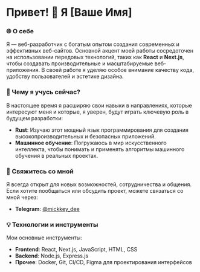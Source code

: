 # Привет! 👋 Я [Ваше Имя]

### 🌐 О себе

Я — веб-разработчик с богатым опытом создания современных и эффективных веб-сайтов. Основной акцент моей работы сосредоточен на использовании передовых технологий, таких как **React** и **Next.js**, чтобы создавать производительные и масштабируемые веб-приложения. В своей работе я уделяю особое внимание качеству кода, удобству пользователей и эстетике дизайна.

### 🚀 Чему я учусь сейчас?

В настоящее время я расширяю свои навыки в направлениях, которые интересуют меня и которые, я уверен, будут играть ключевую роль в будущем разработки:

- **Rust**: Изучаю этот мощный язык программирования для создания высокопроизводительных и безопасных приложений.
- **Машинное обучение**: Погружаюсь в мир искусственного интеллекта, чтобы понимать и применять алгоритмы машинного обучения в реальных проектах.

### 🤝 Свяжитесь со мной

Я всегда открыт для новых возможностей, сотрудничества и общения. Если хотите пообщаться или обсудить проект, можете связаться со мной через:

- **Telegram**: [@mickkey_dee](https://t.me/mickkey_dee)

### 💡 Технологии и инструменты

Мои основные инструменты:

- **Frontend**: React, Next.js, JavaScript, HTML, CSS
- **Backend**: Node.js, Express.js
- **Прочее**: Docker, Git, CI/CD, Figma для проектирования интерфейсов

